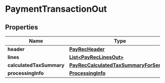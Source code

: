 
# PaymentTransactionOut

## Properties
Name | Type | Description | Notes
------------ | ------------- | ------------- | -------------
**header** | [**PayRecHeader**](PayRecHeader.md) |  |  [optional]
**lines** | [**List&lt;PayRecLinesOut&gt;**](PayRecLinesOut.md) |  |  [optional]
**calculatedTaxSummary** | [**PayRecCalculatedTaxSummaryForService**](PayRecCalculatedTaxSummaryForService.md) |  |  [optional]
**processingInfo** | [**ProcessingInfo**](ProcessingInfo.md) |  |  [optional]



